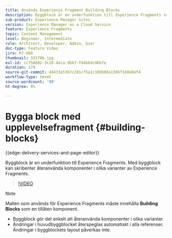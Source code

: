 ```yaml
---
title: Använda Experience Fragment Building Blocks
description: Byggblock är en underfunktion till Experience Fragments som gör det möjligt att återanvända skapade komponenter i olika varianter av Experience Fragments.
sub-product: Experience Manager Sites
version: Experience Manager as a Cloud Service
feature: Experience Fragments
topic: Content Management
level: Beginner, Intermediate
role: Architect, Developer, Admin, User
doc-type: Feature Video
jira: KT-660
thumbnail: 331786.jpg
exl-id: cc758602-3c20-4eca-9b87-f04b6dc96bfe
duration: 179
source-git-commit: 48433a5367c281cf5a1c106b08a1306f1b0e8ef4
workflow-type: tm+mt
source-wordcount: '98'
ht-degree: 0%

---
```


# Bygga block med upplevelsefragment {#building-blocks}

{{edge-delivery-services-and-page-editor}}

Byggblock är en underfunktion till Experience Fragments. Med byggblock kan skribenter återanvända komponenter i olika varianter av Experience Fragments.

>[!VIDEO](https://video.tv.adobe.com/v/331786?quality=12&learn=on)

>[!NOTE]
>
> Mallen som används för Experience Fragments måste innehålla **Building Blocks** som en tillåten komponent.

* Byggblock gör det enkelt att återanvända komponenter i olika varianter.
* Ändringar i huvudbyggblocket återspeglas automatiskt i alla referenser. Ändringar i byggblockets layout påverkas inte.
